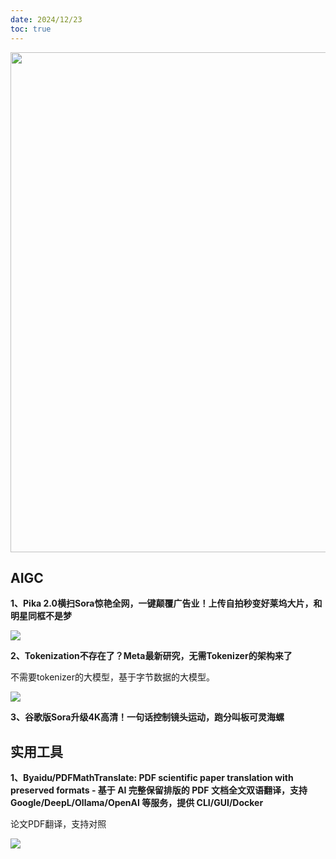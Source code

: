 ```yaml
---
date: 2024/12/23
toc: true
---
```


<img src="https://repository-images.githubusercontent.com/853189791/963df51a-2bb2-4982-9c22-7f26dfc0aae4" width="800" />

## AIGC
**1、Pika 2.0横扫Sora惊艳全网，一键颠覆广告业！上传自拍秒变好莱坞大片，和明星同框不是梦**



![](https://mmbiz.qpic.cn/sz_mmbiz_jpg/UicQ7HgWiaUb2U28xFbE8HIhibvEmeZgWCaiacxungQjtv03IS0T9ibRFXVCHW47otPWzibubibps1KLibSiamBoIV8WtJg/0?wx_fmt=jpeg)

**2、Tokenization不存在了？Meta最新研究，无需Tokenizer的架构来了**

不需要tokenizer的大模型，基于字节数据的大模型。

![](https://mmbiz.qpic.cn/sz_mmbiz_jpg/KmXPKA19gW9GXh2BaDETjIjzTbDaEH2fyksEoDEuic91bWJx7iceBT4CSTbzxmEqSrLGX80Q28jXmKFxf6AmKUzg/0?wx_fmt=jpeg)

**3、谷歌版Sora升级4K高清！一句话控制镜头运动，跑分叫板可灵海螺**





## 实用工具
**1、Byaidu/PDFMathTranslate: PDF scientific paper translation with preserved formats - 基于 AI 完整保留排版的 PDF 文档全文双语翻译，支持 Google/DeepL/Ollama/OpenAI 等服务，提供 CLI/GUI/Docker**

论文PDF翻译，支持对照

![](https://repository-images.githubusercontent.com/853189791/963df51a-2bb2-4982-9c22-7f26dfc0aae4)

